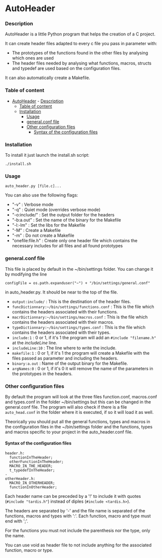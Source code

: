 # AutoHeader

### Description

AutoHeader is a little Python program that helps the creation of a C project.

It can create header files adapted to every c file you pass in parameter with:
- The prototypes of the functions found in the other files by analysing which ones are used
- The header files needed by analysing what functions, macros, structs and typedef are used based on the configuration files.

It can also automatically create a Makefile.

### Table of content

- [AutoHeader](#)
		- [Description](#)
    - [Table of content](#)
    - [Installation](#)
		- [Usage](#)
		- [general.conf file](#)
		- [Other configuration files](#)
			- [Syntax of the configuration files](#)

### Installation

To install it just launch the install.sh script:

```
./install.sh
```

### Usage

`auto_header.py [file.c]...`

You can also use the following flags:
- "-v" : Verbose mode
- "-q" : Quiet mode (overrides verbose mode)
- "-o:include/" : Set the output folder for the headers
- "-b:a.out" : Set the name of the binary for the Makefile
- "-l:-lm" : Set the libs for the Makefile
- "-M" : Create a Makefile
- "-m" : Do not create a Makefile
- "onefile:file.h" : Create only one header file which contains the necessary includes for all files and all found prototypes

### general.conf file

This file is placed by default in the ~/bin/settings folder. You can change it by modifying the line
```
configFile = os.path.expanduser("~") + "/bin/settings/general.conf"
```
in auto_header.py. It should be near to the top of the file.

- `output:include/` : This is the destination of the header files.
- `funcDictionnary:~/bin/settings/functions.conf` : This is the file which contains the headers associated with their functions.
- `macrDictionnary:~/bin/settings/macros.conf` : This is the file which contains the headers associated with their macros.
- `typeDictionnary:~/bin/settings/types.conf` : This is the file which contains the headers associated with their types.
- `include:1` : 0 or 1, if it's 1 the program will add an `#include "filename.h"` at the *includeLine* line.
- `includeLine:10` : The line where to write the include.
- `makefile:1` : 0 or 1, if it's 1 the program will create a Makefile with the files passed as parameter and including the headers.
- `binary:a.out` : Name of the output binary for the Makefile.
- `argNames:0` : 0 or 1, if it's 0 it will remove the name of the parameters in the prototypes in the headers.

### Other configuration files

By default the program will look at the three files function.conf, macros.conf and types.conf in the folder ~/bin/settings but this can be changed in the general.conf file. The program will also check if there is a file `auto_head.conf` in the folder where it is executed, if so it will load it as well.

Theorically you should put all the general functions, types and macros in the configuration files in the ~/bin/settings folder and the functions, types and macros specific to your project in the auto_header.conf file.

#### Syntax of the configuration files

```
header.h:
  functionInTheHeader;
  otherFunctionInTheHeader;
  MACRO_IN_THE_HEADER;
  t_typedefInTheHeader;
-
otherHeader.h:
  MACRO_IN_OTHERHEADER;
  functionInOtherHeader;
```

Each header name can be preceded by a '!' to include it with quotes (`#include "tardis.h"`) instead of diples (`#include <tardis.h>`).

The headers are separated by '-' and the file name is separated of the functions, macros and types with ':'. Each function, macro and type must end with ';'.

For the functions you must not include the parenthesis nor the type, only the name.

You can use void as header file to not include anything for the associated function, macro or type.
